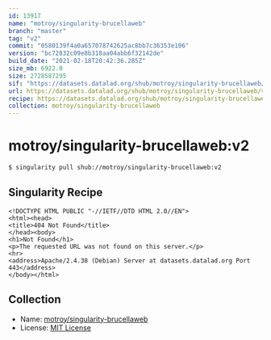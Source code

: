 ```yaml
---
id: 13917
name: "motroy/singularity-brucellaweb"
branch: "master"
tag: "v2"
commit: "0580139f4a0a657078742625ac8bb7c36353e106"
version: "bc72832c09e8b318aa04abb6f32142de"
build_date: "2021-02-18T20:42:36.285Z"
size_mb: 6922.0
size: 2728587295
sif: "https://datasets.datalad.org/shub/motroy/singularity-brucellaweb/v2/2021-02-18-0580139f-bc72832c/bc72832c09e8b318aa04abb6f32142de.sif"
url: https://datasets.datalad.org/shub/motroy/singularity-brucellaweb/v2/2021-02-18-0580139f-bc72832c/
recipe: https://datasets.datalad.org/shub/motroy/singularity-brucellaweb/v2/2021-02-18-0580139f-bc72832c/Singularity
collection: motroy/singularity-brucellaweb
---
```


# motroy/singularity-brucellaweb:v2

```bash
$ singularity pull shub://motroy/singularity-brucellaweb:v2
```

## Singularity Recipe

```singularity
<!DOCTYPE HTML PUBLIC "-//IETF//DTD HTML 2.0//EN">
<html><head>
<title>404 Not Found</title>
</head><body>
<h1>Not Found</h1>
<p>The requested URL was not found on this server.</p>
<hr>
<address>Apache/2.4.38 (Debian) Server at datasets.datalad.org Port 443</address>
</body></html>
```

## Collection

 - Name: [motroy/singularity-brucellaweb](https://github.com/motroy/singularity-brucellaweb)
 - License: [MIT License](https://api.github.com/licenses/mit)

